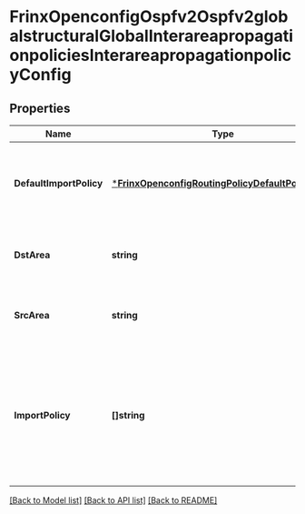 # FrinxOpenconfigOspfv2Ospfv2globalstructuralGlobalInterareapropagationpoliciesInterareapropagationpolicyConfig

## Properties
Name | Type | Description | Notes
------------ | ------------- | ------------- | -------------
**DefaultImportPolicy** | [***FrinxOpenconfigRoutingPolicyDefaultPolicyType**](frinx.openconfig.routing.policy.DefaultPolicyType.md) | Optional[explicitly set a default policy if no policy definition in the import policy chain is satisfied.] REF:Optional.empty | [optional] [default to null]
**DstArea** | **string** | Optional[The destination area to which prefixes are to be imported] REF:Optional.empty | [optional] [default to null]
**SrcArea** | **string** | Optional[The area from which prefixes are to be exported.] REF:Optional.empty | [optional] [default to null]
**ImportPolicy** | **[]string** | Optional[list of policy names in sequence to be applied on receiving a routing update in the current context, e.g., for the current peer group, neighbor, address family, etc.] REF:Optional.empty | [optional] [default to null]

[[Back to Model list]](../README.md#documentation-for-models) [[Back to API list]](../README.md#documentation-for-api-endpoints) [[Back to README]](../README.md)



